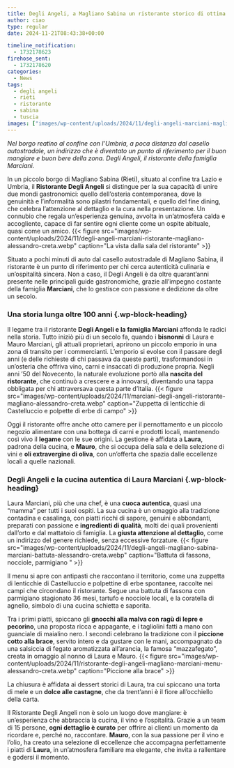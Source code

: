 ```yaml
---
title: Degli Angeli, a Magliano Sabina un ristorante storico di ottima cucina
author: ciao
type: regular
date: 2024-11-21T08:43:38+00:00

timeline_notification:
  - 1732178623
firehose_sent:
  - 1732178620
categories:
  - News
tags:
  - degli angeli
  - rieti
  - ristorante
  - sabina
  - tuscia
images: ["images/wp-content/uploads/2024/11/degli-angeli-marciani-magliano-sabina-alessandro-creta.webp"]
---
```

_Nel borgo reatino al confine con l&#8217;Umbria, a poca distanza dal casello autostradale, un indirizzo che è diventato un punto di riferimento per il buon mangiare e buon bere della zona. Degli Angeli, il ristorante della famiglia Marciani._

In un piccolo borgo di Magliano Sabina (Rieti), situato al confine tra Lazio e Umbria, il&nbsp;**Ristorante Degli Angeli**&nbsp;si distingue per la sua capacità di unire due mondi gastronomici: quello dell&#8217;osteria contemporanea, dove la genuinità e l&#8217;informalità sono pilastri fondamentali, e quello del fine dining, che celebra l&#8217;attenzione al dettaglio e la cura nella presentazione. Un connubio che regala un’esperienza genuina, avvolta in un’atmosfera calda e accogliente, capace di far sentire ogni cliente come un ospite abituale, quasi come un amico.
{{< figure src="images/wp-content/uploads/2024/11/degli-angeli-marciani-ristorante-magliano-alessandro-creta.webp" caption="La vista dalla sala del ristorante" >}}
 

Situato a pochi minuti di auto dal casello autostradale di Magliano Sabina, il ristorante è un punto di riferimento per chi cerca autenticità culinaria e un’ospitalità sincera. Non a caso, il Degli Angeli è da oltre quarant’anni presente nelle principali guide gastronomiche, grazie all’impegno costante della famiglia&nbsp;**Marciani**, che lo gestisce con passione e dedizione da oltre un secolo.

### **Una storia lunga oltre 100 anni** {.wp-block-heading}

Il legame tra il ristorante **Degli Angeli e la famiglia Marciani** affonda le radici nella storia. Tutto iniziò più di un secolo fa, quando i **bisnonni** di Laura e Mauro Marciani, gli attuali proprietari, aprirono un piccolo emporio in una zona di transito per i commercianti. L’emporio si evolse con il passare degli anni (e delle richieste di chi passava da queste parti), trasformandosi in un’osteria che offriva vino, carni e insaccati di produzione propria. Negli anni ’50 del Novecento, la naturale evoluzione portò alla **nascita del ristorante**, che continuò a crescere e a innovarsi, diventando una tappa obbligata per chi attraversava questa parte d’Italia.
{{< figure src="images/wp-content/uploads/2024/11/marciani-degli-angeli-ristorante-magliano-alessandro-creta.webp" caption="Zuppetta di lenticchie di Castelluccio e polpette di erbe di campo" >}}
 

Oggi il ristorante offre anche otto camere per il pernottamento e un piccolo negozio alimentare con una bottega di carni e prodotti locali, mantenendo così vivo il **legame** con le sue origini. La gestione è affidata a **Laura**, padrona della cucina, e **Mauro**, che si occupa della sala e della selezione di vini e **oli extravergine di oliva**, con un’offerta che spazia dalle eccellenze locali a quelle nazionali.

### Degli Angeli e la cucina autentica di Laura Marciani {.wp-block-heading}

Laura Marciani, più che una chef, è una&nbsp;**cuoca autentica**, quasi una &#8220;mamma&#8221; per tutti i suoi ospiti. La sua cucina è un omaggio alla tradizione contadina e casalinga, con piatti ricchi di sapore, genuini e abbondanti, preparati con passione e **ingredienti di qualità**, molti dei quali provenienti dall’orto e dal mattatoio di famiglia. La **giusta attenzione al dettaglio**, come un indirizzo del genere richiede, senza eccessive forzature.
{{< figure src="images/wp-content/uploads/2024/11/degli-angeli-magliano-sabina-marciani-battuta-alessandro-creta.webp" caption="Battuta di fassona, nocciole, parmigiano " >}}
 

Il menu si apre con antipasti che raccontano il territorio, come una zuppetta di lenticchie di Castelluccio e polpettine di erbe spontanee, raccolte nei campi che circondano il ristorante. Segue una battuta di fassona con parmigiano stagionato 36 mesi, tartufo e nocciole locali, e la coratella di agnello, simbolo di una cucina schietta e saporita.

Tra i primi piatti, spiccano gli&nbsp;**gnocchi alla malva con ragù di lepre e pecorino**, una proposta ricca e appagante, e i tagliolini fatti a mano con guanciale di maialino nero. I secondi celebrano la tradizione con il **piccione cotto alla brace**, servito intero e da gustare con le mani, accompagnato da una salsiccia di fegato aromatizzata all’arancia, la famosa “mazzafegato”, creata in omaggio al nonno di Laura e Mauro.
{{< figure src="images/wp-content/uploads/2024/11/ristorante-degli-angeli-magliano-marciani-menu-alessandro-creta.webp" caption="Piccione alla brace" >}}
 

La chiusura è affidata ai dessert storici di Laura, tra cui spiccano una torta di mele e un **dolce alle castagne**, che da trent’anni è il fiore all’occhiello della carta.

Il Ristorante Degli Angeli non è solo un luogo dove mangiare: è un’esperienza che abbraccia la cucina, il vino e l’ospitalità. Grazie a un team di 15 persone, **ogni dettaglio è curato** per offrire ai clienti un momento da ricordare e, perché no, raccontare. **Mauro**, con la sua passione per il vino e l’olio, ha creato una selezione di eccellenze che accompagna perfettamente i piatti di **Laura**, in un’atmosfera familiare ma elegante, che invita a rallentare e godersi il momento.